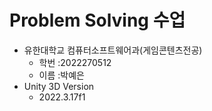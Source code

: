 # Problem Solving 수업
* 유한대학교 컴퓨터소프트웨어과(게임콘텐츠전공)
    * 학번 :2022270512
    * 이름 :박예은
* Unity 3D Version
    * 2022.3.17f1
